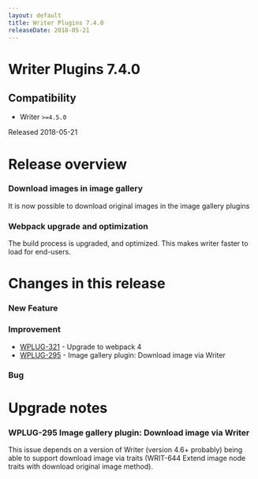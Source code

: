 ```yaml
---
layout: default
title: Writer Plugins 7.4.0
releaseDate: 2018-05-21
---
```

<div class="jumbotron">
    <h1>Writer Plugins 7.4.0</h1>    
    <h2>Compatibility</h2>
    <ul>
        <li>Writer <code>>=4.5.0</code></li>
    </ul>
</div>

Released 2018-05-21


# Release overview 

### Download images in image gallery
It is now possible to download original images in the image gallery plugins

### Webpack upgrade and optimization
The build process is upgraded, and optimized. This makes writer faster to load for end-users.
  

# Changes in this release  


### New Feature 



### Improvement 

 * [WPLUG-321](https://jira.infomaker.se/browse/WPLUG-321) - Upgrade to webpack 4 
 * [WPLUG-295](https://jira.infomaker.se/browse/WPLUG-295) - Image gallery plugin: Download image via Writer 


### Bug 





# Upgrade notes  
         
### WPLUG-295 Image gallery plugin: Download image via Writer 
This issue depends on a version of Writer (version 4.6+ probably) being able to support download image via traits (WRIT-644 Extend image node traits with download original image method).      

